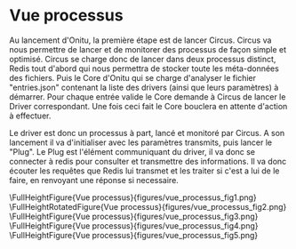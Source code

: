# Vue processus

Au lancement d'Onitu, la première étape est de lancer Circus. Circus va nous permettre de lancer et de monitorer des processus de façon simple et optimisé.
Circus se charge donc de lancer dans deux processus distinct, Redis tout d'abord qui nous permettra de stocker toute les méta-données des fichiers. Puis le Core d'Onitu qui se charge d'analyser le fichier "entries.json" contenant la liste des drivers (ainsi que leurs paramètres) à démarrer. Pour chaque entrée valide le Core demande à Circus de lancer le Driver correspondant. Une fois ceci fait le Core bouclera en attente d'action à effectuer.

Le driver est donc un processus à part, lancé et monitoré par Circus.
A son lancement il va d'initialiser avec les paramètres transmits, puis lancer le "Plug". Le Plug est l'élément communiquant du driver, il va donc se connecter à redis pour consulter et transmettre des informations. Il va donc écouter les requêtes que Redis lui transmet et les traiter si c'est a lui de le faire, en renvoyant une réponse si necessaire.

\FullHeightFigure{Vue processus}{figures/vue_processus_fig1.png}
\FullHeightRotatedFigure{Vue processus}{figures/vue_processus_fig2.png}
\FullHeightFigure{Vue processus}{figures/vue_processus_fig3.png}
\FullHeightFigure{Vue processus}{figures/vue_processus_fig4.png}
\FullHeightFigure{Vue processus}{figures/vue_processus_fig5.png}
